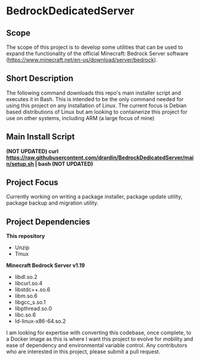 # BedrockDedicatedServer

## Scope
The scope of this project is to develop some utilities that can be used to expand the functionality of the official Minecraft: Bedrock Server software (https://www.minecraft.net/en-us/download/server/bedrock).

## Short Description
The following command downloads this repo's main installer script and executes it in Bash. This is intended to be the only command needed for using this project on any installation of Linux. The current focus is Debian based distributions of Linux but am looking to containerize this project for use on other systems, including ARM (a large focus of mine)

## Main Install Script
**(NOT UPDATED) curl https://raw.githubusercontent.com/drardin/BedrockDedicatedServer/main/setup.sh | bash (NOT UPDATED)**

## Project Focus
Currently working on writing a package installer, package update utility, package backup and migration utility.

## Project Dependencies

**This repository**
- Unzip
- Tmux

**Minecraft Bedrock Server v1.19**
- libdl.so.2
- libcurl.so.4
- libstdc++.so.6
- libm.so.6
- libgcc_s.so.1
- libpthread.so.0
- libc.so.6
- ld-linux-x86-64.so.2

I am looking for expertise with converting this codebase, once complete, to a Docker image as this is where I want this project to evolve for mobility and ease of dependency and environmental variable control. Any contributors who are interested in this project, please submit a pull request.
